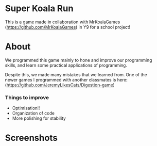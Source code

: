 # Super Koala Run

This is a game made in collaboration with MrKoalaGames (https://github.com/MrKoalaGames) in Y9 for a school project! 

# About

We programmed this game mainly to hone and improve our programming skills, and learn some practical applications of programming.

Despite this, we made many mistakes that we learned from. One of the newer games I programmed with another classmates is here: (https://github.com/JeremyLikesCats/Digestion-game)
### Things to improve
- Optimisation!!
- Organization of code
- More polishing for stability

# Screenshots
